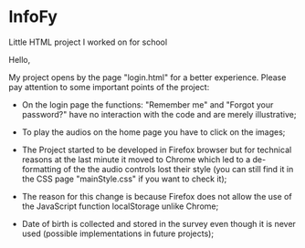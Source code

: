 # InfoFy
Little HTML project I worked on for school

Hello,

My project opens by the page "login.html" for a better experience. Please pay attention to some important points of the project:

 - On the login page the functions: "Remember me" and "Forgot your password?" have no interaction with the code and are
merely illustrative;

 - To play the audios on the home page you have to click on the images;

 - The Project started to be developed in Firefox browser but for technical reasons at the last minute it moved to Chrome which led to a de-formatting of the
the audio controls lost their style (you can still find it in the CSS page "mainStyle.css" if you want to check it);

 - The reason for this change is because Firefox does not allow the use of the JavaScript function localStorage unlike Chrome;

 - Date of birth is collected and stored in the survey even though it is never used (possible implementations in future projects);

